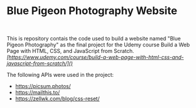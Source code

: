 # **Blue Pigeon Photography Website**
<br>

This is repository contais the code used to build a website named "Blue Pigeon Photography" as the final project for the Udemy course Build a Web Page with HTML, CSS, and JavaScript from Scratch. _[https://www.udemy.com/course/build-a-web-page-with-html-css-and-javascript-from-scratch/]()_

The following APIs were used in the project:

- https://picsum.photos/
- https://mailthis.to/
- https://zellwk.com/blog/css-reset/


